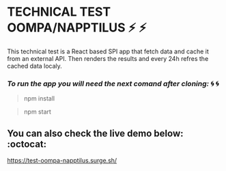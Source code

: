 # TECHNICAL TEST OOMPA/NAPPTILUS :zap: :zap:

This technical test is a React based SPI app that fetch data and cache it from an external API. Then renders the results and every 24h refres the cached data localy.

### *To run the app you will need the next comand after cloning:* :cyclone: :cyclone:

> npm install

> npm start

## You can also check the live demo below: :octocat:

https://test-oompa-napptilus.surge.sh/




